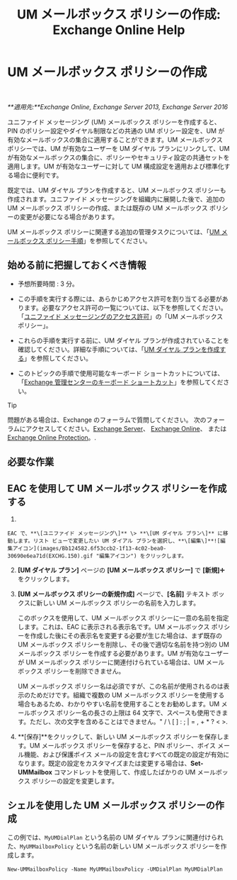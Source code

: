 ﻿---
title: 'UM メールボックス ポリシーの作成: Exchange Online Help'
TOCTitle: UM メールボックス ポリシーの作成
ms:assetid: 7f20874b-c46c-4505-9a78-f63eacb578ff
ms:mtpsurl: https://technet.microsoft.com/ja-jp/library/Bb123510(v=EXCHG.150)
ms:contentKeyID: 50555805
ms.date: 05/22/2018
mtps_version: v=EXCHG.150
f1_keywords:
- Microsoft.Exchange.Management.SnapIn.Esm.Servers.UnifiedMessaging.CreateUMMailboxPolicyWizardForm.CreateUMMailboxPolicyWizardPage
ms.translationtype: HT
---

# UM メールボックス ポリシーの作成

 

_**適用先:**Exchange Online, Exchange Server 2013, Exchange Server 2016_

ユニファイド メッセージング (UM) メールボックス ポリシーを作成すると、PIN のポリシー設定やダイヤル制限などの共通の UM ポリシー設定を、UM が有効なメールボックスの集合に適用することができます。UM メールボックス ポリシーでは、UM が有効なユーザーを UM ダイヤル プランにリンクして、UM が有効なメールボックスの集合に、ポリシーやセキュリティ設定の共通セットを適用します。UM が有効なユーザーに対して UM 構成設定を適用および標準化する場合に便利です。

既定では、UM ダイヤル プランを作成すると、UM メールボックス ポリシーも作成されます。ユニファイド メッセージングを組織内に展開した後で、追加の UM メールボックス ポリシーの作成、または既存の UM メールボックス ポリシーの変更が必要になる場合があります。

UM メールボックス ポリシーに関連する追加の管理タスクについては、「[UM メールボックス ポリシー手順](um-mailbox-policy-procedures-exchange-2013-help.md)」を参照してください。

## 始める前に把握しておくべき情報

  - 予想所要時間 : 3 分。

  - この手順を実行する際には、あらかじめアクセス許可を割り当てる必要があります。必要なアクセス許可の一覧については、以下を参照してください。「[ユニファイド メッセージングのアクセス許可](unified-messaging-permissions-exchange-2013-help.md)」の「UM メールボックス ポリシー」。

  - これらの手順を実行する前に、UM ダイヤル プランが作成されていることを確認してください。詳細な手順については、「[UM ダイヤル プランを作成する](create-a-um-dial-plan-exchange-2013-help.md)」を参照してください。

  - このトピックの手順で使用可能なキーボード ショートカットについては、「[Exchange 管理センターのキーボード ショートカット](keyboard-shortcuts-in-the-exchange-admin-center-exchange-online-protection-help.md)」を参照してください。


> [!TIP]
> 問題がある場合は、Exchange のフォーラムで質問してください。 次のフォーラムにアクセスしてください。<A href="https://go.microsoft.com/fwlink/p/?linkid=60612">Exchange Server</A>、 <A href="https://go.microsoft.com/fwlink/p/?linkid=267542">Exchange Online</A>、 または <A href="https://go.microsoft.com/fwlink/p/?linkid=285351">Exchange Online Protection</A>。.



## 必要な作業

## EAC を使用して UM メールボックス ポリシーを作成する

1.  
    
    EAC で、**\[ユニファイド メッセージング\]** \> **\[UM ダイヤル プラン\]** に移動します。リスト ビューで変更したい UM ダイアル プランを選択し、**\[編集\]**![編集アイコン](images/Bb124582.6f53ccb2-1f13-4c02-bea0-30690e6ea71d(EXCHG.150).gif "編集アイコン") をクリックします。

2.  **\[UM ダイヤル プラン\]** ページの **\[UM メールボックス ポリシー\]** で **\[新規\]**![\[追加\] アイコン](images/JJ218640.c1e75329-d6d7-4073-a27d-498590bbb558(EXCHG.150).gif "[追加] アイコン") をクリックします。

3.  **\[UM メールボックス ポリシーの新規作成\]** ページで、**\[名前\]** テキスト ボックスに新しい UM メールボックス ポリシーの名前を入力します。
    
    このボックスを使用して、UM メールボックス ポリシーに一意の名前を指定します。これは、EAC に表示される表示名です。UM メールボックス ポリシーを作成した後にその表示名を変更する必要が生じた場合は、まず既存の UM メールボックス ポリシーを削除し、その後で適切な名前を持つ別の UM メールボックス ポリシーを作成する必要があります。UM が有効なユーザーが UM メールボックス ポリシーに関連付けられている場合は、UM メールボックス ポリシーを削除できません。
    
    UM メールボックス ポリシー名は必須ですが、この名前が使用されるのは表示のためだけです。組織で複数の UM メールボックス ポリシーを使用する場合もあるため、わかりやすい名前を使用することをお勧めします。UM メールボックス ポリシー名の長さの上限は 64 文字で、スペースも使用できます。ただし、次の文字を含めることはできません。" / \\ \[ \] : ; | = , + \* ? \< \>.

4.  **\[保存\]**をクリックして、新しい UM メールボックス ポリシーを保存します。UM メールボックス ポリシーを保存すると、PIN ポリシー、ボイス メール機能、および保護ボイス メールの設定を含むすべての既定の設定が有効になります。既定の設定をカスタマイズまたは変更する場合は、**Set-UMMailbox** コマンドレットを使用して、作成したばかりの UM メールボックス ポリシーの設定を変更します。

## シェルを使用した UM メールボックス ポリシーの作成

この例では、`MyUMDialPlan` という名前の UM ダイヤル プランに関連付けられた、`MyUMMailboxPolicy` という名前の新しい UM メールボックス ポリシーを作成します。

    New-UMMailboxPolicy -Name MyUMMailboxPolicy -UMDialPlan MyUMDialPlan

